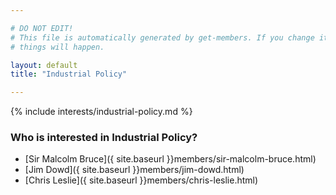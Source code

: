 ```yaml
---

# DO NOT EDIT!
# This file is automatically generated by get-members. If you change it, bad
# things will happen.

layout: default
title: "Industrial Policy"

---
```


{% include interests/industrial-policy.md %}

### Who is interested in Industrial Policy?


* [Sir Malcolm Bruce]({ site.baseurl }}members/sir-malcolm-bruce.html)
* [Jim Dowd]({ site.baseurl }}members/jim-dowd.html)
* [Chris Leslie]({ site.baseurl }}members/chris-leslie.html)
